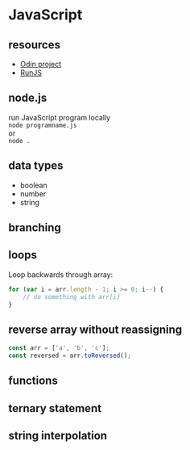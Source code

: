 # JavaScript

## resources 
* [Odin project](https://www.theodinproject.com/)
* [RunJS](https://runjs.app/)

## node.js
run JavaScript program locally<br>
`node programname.js`<br>
or<br>
`node .`

## data types
* boolean
* number
* string

## branching

## loops

Loop backwards through array:
```JavaScript
for (var i = arr.length - 1; i >= 0; i--) {
    // do something with arr[i]
}
```

## reverse array without reassigning

```JavaScript
const arr = ['a', 'b', 'c'];
const reversed = arr.toReversed();
```

## functions

## ternary statement

## string interpolation
